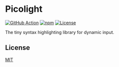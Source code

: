 # Picolight

[![GitHub Action](https://img.shields.io/github/actions/workflow/status/raviqqe/picolight/test.yaml?branch=main&style=flat-square)](https://github.com/raviqqe/picolight/actions)
[![npm](https://img.shields.io/npm/v/picolight?style=flat-square)](https://www.npmjs.com/package/picolight)
[![License](https://img.shields.io/github/license/raviqqe/picolight.svg?style=flat-square)][license]

The tiny syntax highlighting library for dynamic input.

## License

[MIT][license]

[license]: https://github.com/raviqqe/picolight/blob/main/LICENSE
